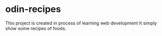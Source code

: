 # odin-recipes
This project is created in process of learning web development
It simply show some recipes of foods.